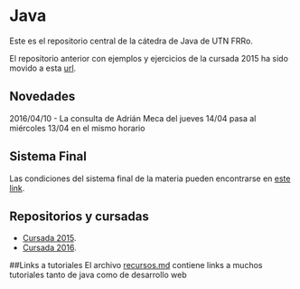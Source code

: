 # Java
Este es el repositorio central de la cátedra de Java de UTN FRRo.

El repositorio anterior con ejemplos y ejercicios de la cursada 2015 ha sido movido a esta [url](https://github.com/utnfrrojava/java2015).

## Novedades
  2016/04/10 - La consulta de Adrián Meca del jueves 14/04 pasa al miércoles 13/04 en el mismo horario

## Sistema Final
  Las condiciones del sistema final de la materia pueden encontrarse en [este link](https://goo.gl/BifevO).

## Repositorios y cursadas
* [Cursada 2015](https://github.com/utnfrrojava/java2015).
* [Cursada 2016](https://github.com/utnfrrojava/java2016).

##Links a tutoriales
El archivo [recursos.md](./material/recursos.md) contiene links a muchos tutoriales tanto de java como de desarrollo web
